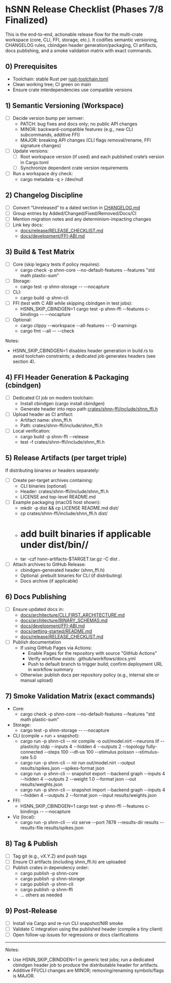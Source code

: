 # hSNN Release Checklist (Phases 7/8 Finalized)

This is the end-to-end, actionable release flow for the multi-crate workspace (core, CLI, FFI, storage, etc.). It codifies semantic versioning, CHANGELOG rules, cbindgen header generation/packaging, CI artifacts, docs publishing, and a smoke validation matrix with exact commands.

## 0) Prerequisites

- Toolchain: stable Rust per [rust-toolchain.toml](../../rust-toolchain.toml)
- Clean working tree; CI green on main
- Ensure crate interdependencies use compatible versions

## 1) Semantic Versioning (Workspace)

- [ ] Decide version bump per semver:
  - PATCH: bug fixes and docs only; no public API changes
  - MINOR: backward-compatible features (e.g., new CLI subcommands, additive FFI)
  - MAJOR: breaking API changes (CLI flags removal/rename, FFI signature changes)
- [ ] Update versions:
  - [ ] Root workspace version (if used) and each published crate’s version in Cargo.toml
  - [ ] Synchronize dependent crate version requirements
- [ ] Run a workspace dry check:
  - cargo metadata -q > /dev/null

## 2) Changelog Discipline

- [ ] Convert “Unreleased” to a dated section in [CHANGELOG.md](../../CHANGELOG.md)
- [ ] Group entries by Added/Changed/Fixed/Removed/Docs/CI
- [ ] Mention migration notes and any determinism-impacting changes
- [ ] Link key docs:
  - [docs/release/RELEASE_CHECKLIST.md](docs/release/RELEASE_CHECKLIST.md)
  - [docs/development/FFI-ABI.md](docs/development/FFI-ABI.md)

## 3) Build & Test Matrix

- [ ] Core (skip legacy tests if policy requires):
  - cargo check -p shnn-core --no-default-features --features "std math plastic-sum"
- [ ] Storage:
  - cargo test -p shnn-storage -- --nocapture
- [ ] CLI:
  - cargo build -p shnn-cli
- [ ] FFI (test with C ABI while skipping cbindgen in test jobs):
  - HSNN_SKIP_CBINDGEN=1 cargo test -p shnn-ffi --features c-bindings -- --nocapture
- [ ] Optional:
  - cargo clippy --workspace --all-features -- -D warnings
  - cargo fmt --all -- --check

Notes:
- HSNN_SKIP_CBINDGEN=1 disables header generation in build.rs to avoid toolchain constraints; a dedicated job generates headers (see section 4).

## 4) FFI Header Generation & Packaging (cbindgen)

- [ ] Dedicated CI job on modern toolchain:
  - Install cbindgen (cargo install cbindgen)
  - Generate header into repo path [crates/shnn-ffi/include/shnn_ffi.h](../../crates/shnn-ffi/include/shnn_ffi.h)
- [ ] Upload header as CI artifact:
  - Artifact name: shnn_ffi.h
  - Path: crates/shnn-ffi/include/shnn_ffi.h
- [ ] Local verification:
  - cargo build -p shnn-ffi --release
  - test -f crates/shnn-ffi/include/shnn_ffi.h

## 5) Release Artifacts (per target triple)

If distributing binaries or headers separately:

- [ ] Create per-target archives containing:
  - CLI binaries (optional)
  - Header: crates/shnn-ffi/include/shnn_ffi.h
  - LICENSE and top-level README.md
- [ ] Example packaging (macOS host shown):
  - mkdir -p dist && cp LICENSE README.md dist/
  - cp crates/shnn-ffi/include/shnn_ffi.h dist/
  - # add built binaries if applicable under dist/bin/<triple>/
  - tar -czf hsnn-artifacts-$TARGET.tar.gz -C dist .
- [ ] Attach archives to GitHub Release:
  - cbindgen-generated header (shnn_ffi.h)
  - Optional: prebuilt binaries for CLI (if distributing)
  - Docs archive (if applicable)

## 6) Docs Publishing

- [ ] Ensure updated docs in:
  - [docs/architecture/CLI_FIRST_ARCHITECTURE.md](../architecture/CLI_FIRST_ARCHITECTURE.md)
  - [docs/architecture/BINARY_SCHEMAS.md](../architecture/BINARY_SCHEMAS.md)
  - [docs/development/FFI-ABI.md](../development/FFI-ABI.md)
  - [docs/getting-started/README.md](../getting-started/README.md)
  - [docs/release/RELEASE_CHECKLIST.md](docs/release/RELEASE_CHECKLIST.md)
- [ ] Publish documentation
  - If using GitHub Pages via Actions:
    - Enable Pages for the repository with source "GitHub Actions"
    - Verify workflow exists: .github/workflows/docs.yml
    - Push to default branch to trigger build; confirm deployment URL in workflow summary
  - Otherwise: publish docs per repository policy (e.g., internal site or manual upload)

## 7) Smoke Validation Matrix (exact commands)

- Core:
  - cargo check -p shnn-core --no-default-features --features "std math plastic-sum"
- Storage:
  - cargo test -p shnn-storage -- --nocapture
- CLI (compile + run + snapshot):
  - cargo run -p shnn-cli -- nir compile -o out/model.nirt --neurons lif --plasticity stdp --inputs 4 --hidden 4 --outputs 2 --topology fully-connected --steps 100 --dt-us 100 --stimulus poisson --stimulus-rate 5.0
  - cargo run -p shnn-cli -- nir run out/model.nirt --output results/spikes.json --spikes-format json
  - cargo run -p shnn-cli -- snapshot export --backend graph --inputs 4 --hidden 4 --outputs 2 --weight 1.0 --format json --out results/weights.json
  - cargo run -p shnn-cli -- snapshot import --backend graph --inputs 4 --hidden 4 --outputs 2 --format json --input results/weights.json
- FFI:
  - HSNN_SKIP_CBINDGEN=1 cargo test -p shnn-ffi --features c-bindings -- --nocapture
- Viz (local):
  - cargo run -p shnn-cli -- viz serve --port 7878 --results-dir results --results-file results/spikes.json

## 8) Tag & Publish

- [ ] Tag git (e.g., vX.Y.Z) and push tags
- [ ] Ensure CI artifacts (including shnn_ffi.h) are uploaded
- [ ] Publish crates in dependency order:
  - cargo publish -p shnn-core
  - cargo publish -p shnn-storage
  - cargo publish -p shnn-cli
  - cargo publish -p shnn-ffi
  - … others as needed

## 9) Post-Release

- [ ] Install via Cargo and re-run CLI snapshot/NIR smoke
- [ ] Validate C integration using the published header (compile a tiny client)
- [ ] Open follow-up issues for regressions or docs clarifications

---

Notes:
- Use HSNN_SKIP_CBINDGEN=1 in generic test jobs; run a dedicated cbindgen header job to produce the distributable header for artifacts.
- Additive FFI/CLI changes are MINOR; removing/renaming symbols/flags is MAJOR.